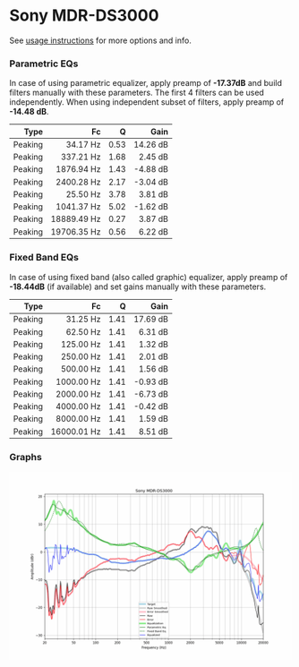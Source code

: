 # Sony MDR-DS3000
See [usage instructions](https://github.com/jaakkopasanen/AutoEq#usage) for more options and info.

### Parametric EQs
In case of using parametric equalizer, apply preamp of **-17.37dB** and build filters manually
with these parameters. The first 4 filters can be used independently.
When using independent subset of filters, apply preamp of **-14.48 dB**.

| Type    | Fc          |    Q | Gain     |
|--------:|------------:|-----:|---------:|
| Peaking | 34.17 Hz    | 0.53 | 14.26 dB |
| Peaking | 337.21 Hz   | 1.68 | 2.45 dB  |
| Peaking | 1876.94 Hz  | 1.43 | -4.88 dB |
| Peaking | 2400.28 Hz  | 2.17 | -3.04 dB |
| Peaking | 25.50 Hz    | 3.78 | 3.81 dB  |
| Peaking | 1041.37 Hz  | 5.02 | -1.62 dB |
| Peaking | 18889.49 Hz | 0.27 | 3.87 dB  |
| Peaking | 19706.35 Hz | 0.56 | 6.22 dB  |

### Fixed Band EQs
In case of using fixed band (also called graphic) equalizer, apply preamp of **-18.44dB**
(if available) and set gains manually with these parameters.

| Type    | Fc          |    Q | Gain     |
|--------:|------------:|-----:|---------:|
| Peaking | 31.25 Hz    | 1.41 | 17.69 dB |
| Peaking | 62.50 Hz    | 1.41 | 6.31 dB  |
| Peaking | 125.00 Hz   | 1.41 | 1.32 dB  |
| Peaking | 250.00 Hz   | 1.41 | 2.01 dB  |
| Peaking | 500.00 Hz   | 1.41 | 1.56 dB  |
| Peaking | 1000.00 Hz  | 1.41 | -0.93 dB |
| Peaking | 2000.00 Hz  | 1.41 | -6.73 dB |
| Peaking | 4000.00 Hz  | 1.41 | -0.42 dB |
| Peaking | 8000.00 Hz  | 1.41 | 1.59 dB  |
| Peaking | 16000.01 Hz | 1.41 | 8.51 dB  |

### Graphs
![](./Sony%20MDR-DS3000.png)